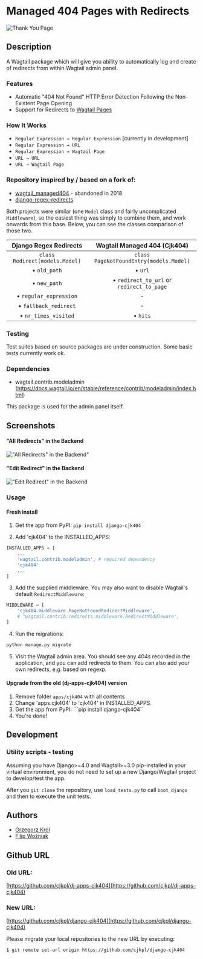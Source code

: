 # Managed 404 Pages with Redirects

![Thank You Page](./readme/404.png)

## Description

A Wagtail package which will give you ability to automatically log and create of redirects from within Wagtail admin panel. 


### Features

- Automatic "404 Not Found" HTTP Error Detection Following the Non-Existent Page Opening 
- Support for Redirects to [Wagtail Pages](https://docs.wagtail.io/en/stable/reference/pages/index.html)

### How It Works  

- `Regular Expression → Regular Expression` [currently in development]
- `Regular Expression → URL`
- `Regular Expression → Wagtail Page`
- `URL → URL`
- `URL → Wagtail Page`

### Repository inspired by / based on a fork of:
- [wagtail_managed404](https://wagtail-managed404.readthedocs.io/) - abandoned in 2018
- [django-regex-redirects](https://github.com/maykinmedia/django-regex-redirects).

Both projects were similar (one `Model` class and fairly uncomplicated `Middleware`), so the easiest thing was simply to combine them, and work onwards from this base. 
Below, you can see the classes comparison of those two.

| **Django Regex Redirects**      | **Wagtail Managed 404 (Cjk404)** |
|:---------------------------:|:----------------------------:|
| `class Redirect(models.Model)`                    | `class PageNotFoundEntry(models.Model)`                |
| • `old_path`                    | • `url`                     |
| • `new_path`             | • `redirect_to_url` or `redirect_to_page`                   |
| • `regular_expression`               | -                     |
| • `fallback_redirect`              | -                     |
| • `nr_times_visited`           | • `hits`                     |

### Testing ###
Test suites based on source packages are under construction. Some basic tests currently work ok.

### Dependencies
- wagtail.contrib.modeladmin (https://docs.wagtail.io/en/stable/reference/contrib/modeladmin/index.html)

This package is used for the admin panel itself.

## Screenshots

#### "All Redirects" in the Backend

!["All Redirects" in the Backend"](./readme/All%20Redirects.jpg)

#### "Edit Redirect" in the Backend 

!["Edit Redirect" in the Backend](./readme/Edit%20Redirect.jpg)

### Usage

#### Fresh install

1. Get the app from PyPI:
```pip install django-cjk404```


2. Add 'cjk404' to the INSTALLED_APPS:

```python
INSTALLED_APPS = [
    ...
    'wagtail.contrib.modeladmin', # required dependency
    'cjk404'
    ...
]
```

3. Add the supplied middleware. You may also want to disable Wagtail's default ```RedirectMiddleware```:

```python
MIDDLEWARE = [
    'cjk404.middleware.PageNotFoundRedirectMiddleware',
    # "wagtail.contrib.redirects.middleware.RedirectMiddleware",
]
```

4. Run the migrations:
```python
python manage.py migrate
```

5. Visit the Wagtail admin area. You should see any 404s recorded in the application, and you can add redirects to them. You can also add your own redirects, e.g. based on regexp.

#### Upgrade from the old (dj-apps-cjk404) version

1. Remove folder ```apps/cjk404``` with all contents
2. Change 'apps.cjk404' to 'cjk404' in INSTALLED_APPS.
3. Get the app from PyPI: ```pip install django-cjk404``
4. You're done!

## Development

### Utility scripts - testing
Assuming you have Django>=4.0 and Wagtail>=3.0 pip-installed in your virtual environment, you do not need to set up a new Django/Wagtail project to develop/test the app.

After you ```git clone``` the repository, use ```load_tests.py``` to call ```boot_django``` and then to execute the unit tests.

## Authors

- [Grzegorz Król](https://github.com/cjkpl)
- [Filip Woźniak](https://github.com/FilipWozniak)

## Github URL

### Old URL:
[https://github.com/cjkpl/dj-apps-cjk404](https://github.com/cjkpl/dj-apps-cjk404)

### New URL:
[https://github.com/cjkpl/django-cjk404](https://github.com/cjkpl/django-cjk404)

Please migrate your local repositories to the new URL by executing:
```
$ git remote set-url origin https://github.com/cjkpl/django-cjk404
```
